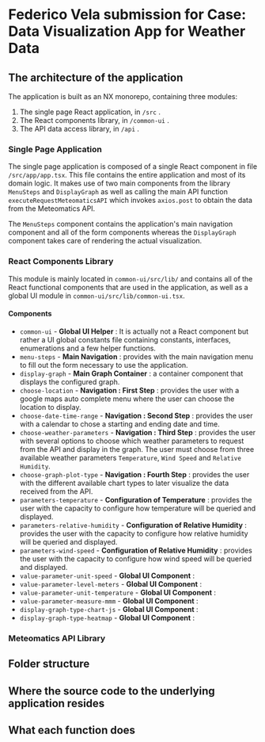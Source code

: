 # Federico Vela submission for Case: Data Visualization App for Weather Data

## The architecture of the application
The application is built as an NX monorepo, containing three modules:
1. The single page React application, in `/src` .
2. The React components library, in `/common-ui` .
3. The API data access library, in `/api` .

### Single Page Application
The single page application is composed of a single React component in file `/src/app/app.tsx`. This file contains the entire application and most of its domain logic. It makes use of two main components from the library `MenuSteps` and `DisplayGraph` as well as calling the main API function `executeRequestMeteomaticsAPI` which invokes `axios.post` to obtain the data from the Meteomatics API.

The `MenuSteps` component contains the application's main navigation component and all of the form components whereas the `DisplayGraph` component takes care of rendering the actual visualization.

### React Components Library
This module is mainly located in `common-ui/src/lib/` and contains all of the React functional components that are used in the application, as well as a global UI module in `common-ui/src/lib/common-ui.tsx`.

#### Components
- `common-ui` - **Global UI Helper** : It is actually not a React component but rather a UI global constants file containing constants, interfaces, enumerations and a few helper functions.
- `menu-steps` - **Main Navigation** : provides with the main navigation menu to fill out the form necessary to use the application.
- `display-graph` - **Main Graph Container** : a container component that displays the configured graph.
- `choose-location` - **Navigation : First Step** : provides the user with a google maps auto complete menu where the user can choose the location to display.
- `choose-date-time-range` - **Navigation : Second Step** : provides the user with a calendar to chose a starting and ending date and time.
- `choose-weather-parameters` - **Navigation : Third Step** : provides the user with several options to choose which weather parameters to request from the API and display in the graph. The user must choose from three available weather parameters `Temperature`, `Wind Speed` and `Relative Humidity`.
- `choose-graph-plot-type` - **Navigation : Fourth Step** : provides the user with the different available chart types to later visualize the data received from the API.
- `parameters-temperature` - **Configuration of Temperature** : provides the user with the capacity to configure how temperature will be queried and displayed.
- `parameters-relative-humidity` - **Configuration of Relative Humidity** : provides the user with the capacity to configure how relative humidity will be queried and displayed. 
- `parameters-wind-speed` - **Configuration of Relative Humidity** : provides the user with the capacity to configure how wind speed will be queried and displayed. 
- `value-parameter-unit-speed` - **Global UI Component** : 
- `value-parameter-level-meters` - **Global UI Component** : 
- `value-parameter-unit-temperature` - **Global UI Component** : 
- `value-parameter-measure-mmm` - **Global UI Component** : 
- `display-graph-type-chart-js` - **Global UI Component** : 
- `display-graph-type-heatmap` - **Global UI Component** : 

### Meteomatics API Library

## Folder structure
## Where the source code to the underlying application resides
## What each function does
